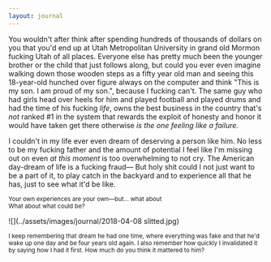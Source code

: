 ```yaml
---
layout: journal
---
```


You wouldn't after think after spending hundreds of thousands of dollars on you that you'd end up at Utah Metropolitan University in grand old Mormon fucking Utah of all places. Everyone else has pretty much been the younger brother or the child that just follows along, but could you ever even imagine walking down those wooden steps as a fifty year old man and seeing this 18-year-old hunched over figure always on the computer and think "This is my son. I am proud of my son.", because I fucking can't. The same guy who had girls head over heels for him and played football and played drums and had the time of his fucking _life_, owns the best business in the country that's _not_ ranked #1 in the system that rewards the exploit of honesty and honor it would have taken get there otherwise _is the one feeling like a failure._

I couldn't in my life ever even dream of deserving a person like him. No less to be my fucking father and the amount of potential I feel like I'm missing out on even _at this moment_ is too overwhelming to not cry. The American day-dream of life is a fucking fraud— But holy shit could I not just want to be a part of it, to play catch in the backyard and to experience all that he has, just to see what it'd be like.

<small>Your own experiences are your own—but... what about<br>
What about what could be?</small>

![](../assets/images/journal/2018-04-08 slitted.jpg)

<small>I keep remembering that dream he had one time, where everything was fake and that he'd wake up one day and be four years old again. I also remember how quickly I invalidated it by saying how I had it first. How much do you think it mattered to him?</small>
